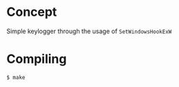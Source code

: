 # Concept

Simple keylogger through the usage of `SetWindowsHookExW`

# Compiling

```bash
$ make
```